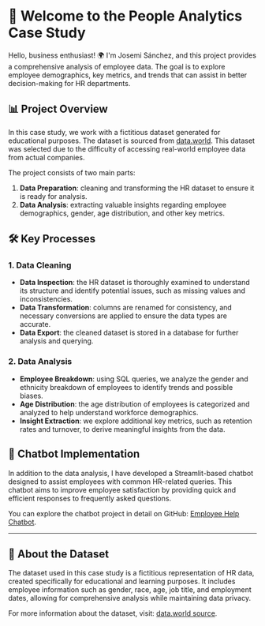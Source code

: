 
# 🚀 Welcome to the People Analytics Case Study

Hello, business enthusiast! 🌍 I'm Josemi Sánchez, and this project provides a comprehensive analysis of employee data. The goal is to explore employee demographics, key metrics, and trends that can assist in better decision-making for HR departments.

## 📊 Project Overview

In this case study, we work with a fictitious dataset generated for educational purposes. The dataset is sourced from [data.world](https://data.world/markbradbourne/rwfd-real-world-fake-data/workspace/file?filename=Human+Resources.csv). This dataset was selected due to the difficulty of accessing real-world employee data from actual companies.

The project consists of two main parts:
1. **Data Preparation**: cleaning and transforming the HR dataset to ensure it is ready for analysis.
2. **Data Analysis**: extracting valuable insights regarding employee demographics, gender, age distribution, and other key metrics.

## 🛠️ Key Processes

### 1. Data Cleaning

- **Data Inspection**: the HR dataset is thoroughly examined to understand its structure and identify potential issues, such as missing values and inconsistencies.
- **Data Transformation**: columns are renamed for consistency, and necessary conversions are applied to ensure the data types are accurate.
- **Data Export**: the cleaned dataset is stored in a database for further analysis and querying.

### 2. Data Analysis

- **Employee Breakdown**: using SQL queries, we analyze the gender and ethnicity breakdown of employees to identify trends and possible biases.
- **Age Distribution**: the age distribution of employees is categorized and analyzed to help understand workforce demographics.
- **Insight Extraction**: we explore additional key metrics, such as retention rates and turnover, to derive meaningful insights from the data.

## 🤖 Chatbot Implementation

In addition to the data analysis, I have developed a Streamlit-based chatbot designed to assist employees with common HR-related queries. This chatbot aims to improve employee satisfaction by providing quick and efficient responses to frequently asked questions.

You can explore the chatbot project in detail on GitHub: [Employee Help Chatbot](https://github.com/JoseMi-Sanchez/employee-help-chatbot).

---

## 📝 About the Dataset

The dataset used in this case study is a fictitious representation of HR data, created specifically for educational and learning purposes. It includes employee information such as gender, race, age, job title, and employment dates, allowing for comprehensive analysis while maintaining data privacy.

For more information about the dataset, visit: [data.world source](https://data.world/markbradbourne/rwfd-real-world-fake-data/workspace/file?filename=Human+Resources.csv).

